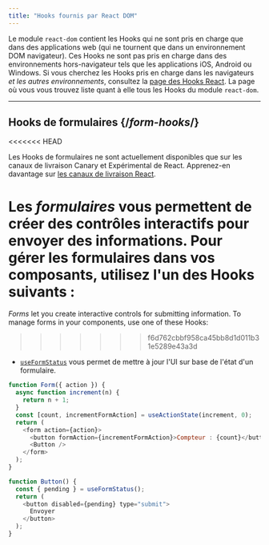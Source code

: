 ```yaml
---
title: "Hooks fournis par React DOM"
---
```


<Intro>

Le module `react-dom` contient les Hooks qui ne sont pris en charge que dans des applications web (qui ne tournent que dans un environnement DOM navigateur). Ces Hooks ne sont pas pris en charge dans des environnements hors-navigateur tels que les applications iOS, Android ou Windows. Si vous cherchez les Hooks pris en charge dans les navigateurs *et les autres environnements*, consultez la [page des Hooks React](/reference/react). La page où vous vous trouvez liste quant à elle tous les Hooks du module `react-dom`.

</Intro>

---

## Hooks de formulaires {/*form-hooks*/}

<<<<<<< HEAD
<Canary>

Les Hooks de formulaires ne sont actuellement disponibles que sur les canaux de livraison Canary et Expérimental de React. Apprenez-en davantage sur [les canaux de livraison React](/community/versioning-policy#all-release-channels).

</Canary>

Les *formulaires* vous permettent de créer des contrôles interactifs pour envoyer des informations.  Pour gérer les formulaires dans vos composants, utilisez l'un des Hooks suivants :
=======
*Forms* let you create interactive controls for submitting information.  To manage forms in your components, use one of these Hooks:
>>>>>>> f6d762cbbf958ca45bb8d1d011b31e5289e43a3d

* [`useFormStatus`](/reference/react-dom/hooks/useFormStatus) vous permet de mettre à jour l'UI sur base de l'état d'un formulaire.

```js
function Form({ action }) {
  async function increment(n) {
    return n + 1;
  }
  const [count, incrementFormAction] = useActionState(increment, 0);
  return (
    <form action={action}>
      <button formAction={incrementFormAction}>Compteur : {count}</button>
      <Button />
    </form>
  );
}

function Button() {
  const { pending } = useFormStatus();
  return (
    <button disabled={pending} type="submit">
      Envoyer
    </button>
  );
}
```
